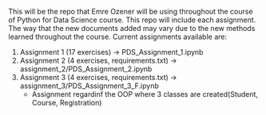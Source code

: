 This will be the repo that Emre Ozener will be using throughout the course of Python for Data Science course. This repo will include each assignment. The way that the new documents added may vary due to the new methods learned throughout the course.
Current assignments available are:
  1. Assignment 1 (17 exercises) -> PDS_Assignment_1.ipynb
  2. Assignment 2 (4 exercises, requirements.txt) -> assignment_2/PDS_Assignment_2.ipynb
  3. Assignment 3 (4 exercises, requirements.txt) -> assignment_3/PDS_Assignment_3_F.ipynb
      - Assignment regardinf the OOP where 3 classes are created(Student, Course, Registration)

